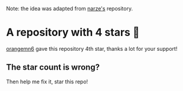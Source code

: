 Note: the idea was adapted from [narze's](https://github.com/narze) repository.

# A repository with  4 stars 🤩

[orangemn6](https://github.com/orangemn6) gave this repository 4th star, thanks a lot for your support!

## The star count is wrong?

Then help me fix it, star this repo!